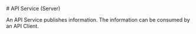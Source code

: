 # API Service (Server)

An API Service publishes information.  The information can be consumed by an API Client.
